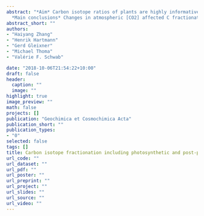```yaml
---
abstract: "*Aim* Carbon isotope ratios of plants are highly informative for the reconstruction of ancient environments and for the interpretation of plant physiological processes to climate, but their responses to changing atmospheric CO2 concentration are currently debated. Moreover, plants in the geological past have experienced long-term low CO2 concentration (LC). However, the effects of LC on the plant C isotope ratios are still elusive. *Method* To investigate effects of atmospheric CO2 concentration ([CO2]) and drought on isotope ratios of plant metabolites we grew winter wheat (Triticum aestivum) in climate-controlled chambers under different [CO2] covering glacial, pre-industrial, and present concentrations (170, 280, and 400 ppm) and water regimes (well-watered and drought).  *Results* First, we quantified total C isotope discrimination between plant and atmosphere (Δ) using 13C on-line measurements of plant gas exchange and 13C values of plant metabolites, i.e., cellulose, n-alkane, and phospholipid fatty acids (PLFA). We found that LC yielded a higher Δ regardless of water regime, i.e. more 13C-depleted values were found under LC; the effect was stronger for n-C29 alkane (1.5‰/100 ppm) and C16:0 PLFA (1.1‰/100 ppm) than that for cellulose (0.6‰/100 ppm). We then calculated post-photosynthetic C isotope shift (ɛ) between specific metabolites and plant bulk isotope values. δ13Cn-C29 alkane and δ13CPLFA were 8.3‰ and 7.3‰ lighter than the δ13Cbulk under 400 ppm; these depletions became higher (9.8‰ and 8.2‰ lighter than the δ13Cbulk for n-C29 alkane and PLFA, respectively) under 170 ppm. In contrast, δ13Ccellulose was 1.2‰ heavier than the δ13Cbulk under 400 ppm while this enrichment became higher (1.6‰) under 170 ppm. 
  *Main conclusions* Changes in atmospheric [CO2] affected C fractionation not only via photosynthetic but also post-photosynthetic processes and thus must be taken into account when interpreting C isotopes for paleoclimate reconstruction and future global C cycle prediction."
abstract_short: ""
authors:
- "Haiyang Zhang"
- "Henrik Hartmann"
- "Gerd Gleixner"
- "Michael Thoma"
- "Valérie F. Schwab"

date: "2018-10-06T21:54:22+10:00"
draft: false
header:
  caption: ""
  image: ""
highlight: true
image_preview: ""
math: false
projects: []
publication: "Geochimica et Cosmochimica Acta"
publication_short: ""
publication_types:
- "0"
selected: false
tags: []
title: Carbon isotope fractionation including photosynthetic and post-photosynthetic processes in C3 plants: low [CO2] matters (accepted)
url_code: ""
url_dataset: ""
url_pdf: ""
url_poster: ""
url_preprint: ""
url_project: ""
url_slides: ""
url_source: ""
url_video: ""
---
```



